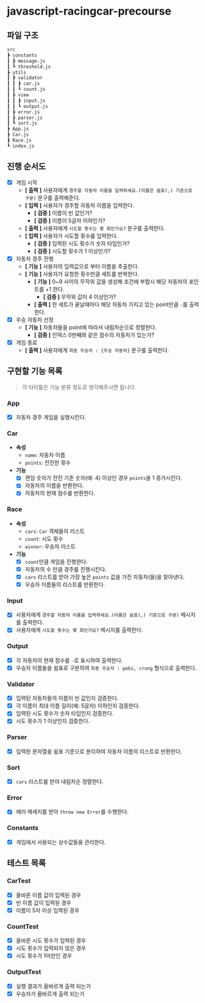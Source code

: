 # javascript-racingcar-precourse

## 파일 구조

```markdown
src
┣ constants
┃ ┣ message.js
┃ ┗ threshold.js
┣ utils
┃ ┣ validator
┃ ┃ ┣ car.js
┃ ┃ ┗ count.js
┃ ┣ view
┃ ┃ ┣ input.js
┃ ┃ ┗ output.js
┃ ┣ error.js
┃ ┣ parser.js
┃ ┗ sort.js
┣ App.js
┣ Car.js
┣ Race.js
┗ index.js
```

## 진행 순서도

- [x] 게임 시작
    - **[ 출력 ]** 사용자에게 `경주할 자동차 이름을 입력하세요.(이름은 쉼표(,) 기준으로 구분)` 문구를 출력해준다.
    - **[ 입력 ]** 사용자가 경주할 자동차 이름을 입력한다.
        - **[ 검증 ]** 이름이 빈 값인가?
        - **[ 검증 ]** 이름이 5글자 이하인가?
    - **[ 출력 ]** 사용자에게 `시도할 횟수는 몇 회인가요?` 문구를 출력한다.
    - **[ 입력 ]** 사용자가 시도할 횟수를 입력한다.
        - **[ 검증 ]** 입력된 시도 횟수가 숫자 타입인가?
        - **[ 검증 ]** 시도할 횟수가 1 이상인가?
- [x] 자동차 경주 진행
    - **[ 기능 ]** 사용자의 입력값으로 부터 이름을 추출한다.
    - **[ 기능 ]** 사용자가 요청한 횟수만큼 세트를 반복한다.
        - **[ 기능 ]** 0~9 사이의 무작위 값을 생성해 조건에 부합시 해당 자동차의 포인트를 +1 한다.
            - **[ 검증 ]** 무작위 값이 4 이상인가?
        - **[ 출력 ]** 한 세트가 끝날때마다 해당 자동차 가지고 있는 point만큼 `-`를 출력한다.
- [x] 우승 자동차 선정
    - **[ 기능 ]** 자동차들을 point에 따라서 내림차순으로 정렬한다.
        - **[ 검증 ]** 인덱스 0번째와 같은 점수의 자동차가 있는가?
- [x] 게임 종료
    - **[ 출력 ]** 사용자에게 `최종 우승자 : {우승 자동차}` 문구를 출력한다.

## 구현할 기능 목록

> 각 타이틀은 기능 분류 정도로 생각해주시면 됩니다.

### App

- [x] 자동차 경주 게임을 실행시킨다.

### Car

- **속성**
    - `name`: 자동차 이름
    - `points`: 전진한 횟수
- **기능**
    - [x] 랜덤 숫자가 전진 기준 숫자(예: 4) 이상인 경우 `points`을 1 증가시킨다.
    - [x] 자동차의 이름을 반환한다.
    - [x] 자동차의 현재 점수를 반환한다.

### Race

- **속성**
    - `cars`: `Car` 객체들의 리스트
    - `count`: 시도 횟수
    - `winner`: 우승자 리스트
- **기능**
    - [x] `count`만큼 게임을 진행한다.
    - [x] 자동차의 수 만큼 경주를 진행시킨다.
    - [x] `cars` 리스트를 받아 가장 높은 `points` 값을 가진 자동차(들)을 찾아낸다.
    - [x] 우승자 이름들의 리스트를 반환한다.

### Input

- [x] 사용자에게 `경주할 자동차 이름을 입력하세요.(이름은 쉼표(,) 기준으로 구분)` 메시지를 출력한다.
- [x] 사용자에게 `시도할 횟수는 몇 회인가요?` 메시지를 출력한다.

### Output

- [x] 각 자동차의 현재 점수를 `-`로 표시하여 출력한다.
- [x] 우승자 이름들을 쉼표로 구분하여 `최종 우승자 : pobi, crong` 형식으로 출력한다.

### Validator

- [x] 입력된 자동차들의 이름이 빈 값인지 검증한다.
- [x] 각 이름이 최대 이름 길이(예: 5글자) 이하인지 검증한다.
- [x] 입력된 시도 횟수가 숫자 타입인지 검증한다.
- [x] 시도 횟수가 1 이상인지 검증한다.

### Parser

- [x] 입력된 문자열을 쉼표 기준으로 분리하여 자동차 이름의 리스트로 반환한다.

### Sort

- [x] `cars` 리스트를 받아 내림차순 정렬한다.

### Error

- [x] 에러 메세지를 받아 `throw new Error`를 수행한다.

### Constants

- [x] 게임에서 사용되는 상수값들을 관리한다.

## 테스트 목록

### CarTest

- [x] 올바른 이름 값이 입력된 경우
- [x] 빈 이름 값이 입력된 경우
- [x] 이름이 5자 이상 입력된 경우

### CountTest

- [x] 올바른 시도 횟수가 입력된 경우
- [x] 시도 횟수가 입력되지 않은 경우
- [x] 시도 횟수가 1미만인 경우

### OutputTest

- [x] 실행 결과가 올바르게 출력 되는가
- [x] 우승자가 올바르게 출력 되는가
